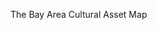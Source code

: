 <!--
title: Bay Area Cultural Asset Map
website: http://color-namer.org
keywords: [maps, design]
start: 2014-05-21
end: 2014-05-28
-->

The Bay Area Cultural Asset Map
